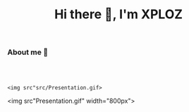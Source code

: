 <div align="Center">
    <h1>Hi there 👋, I'm XPLOZ</h1>
</div>
<br>

### About me 📖
<p align="center">
<br>
<br>

    <img src"src/Presentation.gif> 

<img src"Presentation.gif" width="800px"> 
